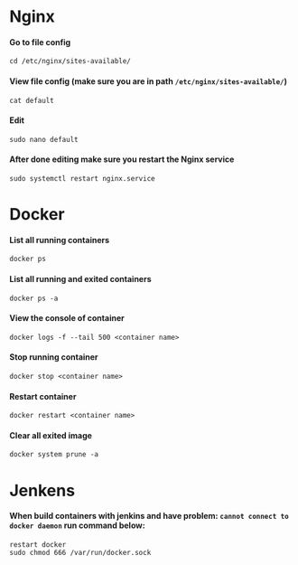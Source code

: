 # Nginx

#### Go to file config

```shell
cd /etc/nginx/sites-available/
```

#### View file config (make sure you are in path `/etc/nginx/sites-available/`)

```shell
cat default
```

#### Edit

```shell
sudo nano default
```

#### After done editing make sure you restart the Nginx service

```shell
sudo systemctl restart nginx.service
```

# Docker

#### List all running containers

```shell
docker ps
```

#### List all running and exited containers

```shell
docker ps -a
```

#### View the console of container

```shell
docker logs -f --tail 500 <container name>
```

#### Stop running container

```shell
docker stop <container name>
```

#### Restart container

```shell
docker restart <container name>
```

#### Clear all exited image

```shell
docker system prune -a
```

# Jenkens

#### When build containers with jenkins and have problem: `cannot connect to docker daemon` run command below:

```shell
restart docker
sudo chmod 666 /var/run/docker.sock
```
